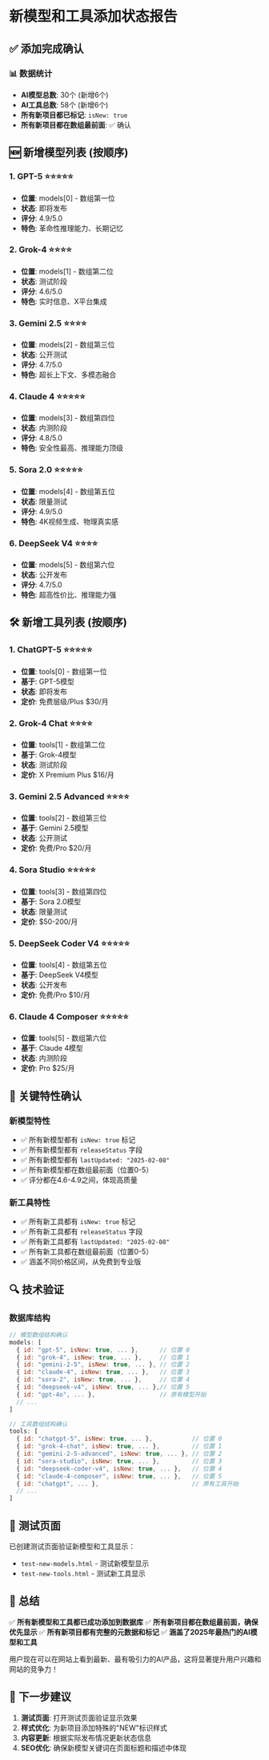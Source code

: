 # 新模型和工具添加状态报告

## ✅ 添加完成确认

### 📊 数据统计
- **AI模型总数**: 30个 (新增6个)
- **AI工具总数**: 58个 (新增6个)
- **所有新项目都已标记**: `isNew: true`
- **所有新项目都在数组最前面**: ✅ 确认

## 🆕 新增模型列表 (按顺序)

### 1. GPT-5 ⭐⭐⭐⭐⭐
- **位置**: models[0] - 数组第一位
- **状态**: 即将发布
- **评分**: 4.9/5.0
- **特色**: 革命性推理能力、长期记忆

### 2. Grok-4 ⭐⭐⭐⭐
- **位置**: models[1] - 数组第二位
- **状态**: 测试阶段
- **评分**: 4.6/5.0
- **特色**: 实时信息、X平台集成

### 3. Gemini 2.5 ⭐⭐⭐⭐
- **位置**: models[2] - 数组第三位
- **状态**: 公开测试
- **评分**: 4.7/5.0
- **特色**: 超长上下文、多模态融合

### 4. Claude 4 ⭐⭐⭐⭐⭐
- **位置**: models[3] - 数组第四位
- **状态**: 内测阶段
- **评分**: 4.8/5.0
- **特色**: 安全性最高、推理能力顶级

### 5. Sora 2.0 ⭐⭐⭐⭐⭐
- **位置**: models[4] - 数组第五位
- **状态**: 限量测试
- **评分**: 4.9/5.0
- **特色**: 4K视频生成、物理真实感

### 6. DeepSeek V4 ⭐⭐⭐⭐
- **位置**: models[5] - 数组第六位
- **状态**: 公开发布
- **评分**: 4.7/5.0
- **特色**: 超高性价比、推理能力强

## 🛠️ 新增工具列表 (按顺序)

### 1. ChatGPT-5 ⭐⭐⭐⭐⭐
- **位置**: tools[0] - 数组第一位
- **基于**: GPT-5模型
- **状态**: 即将发布
- **定价**: 免费层级/Plus $30/月

### 2. Grok-4 Chat ⭐⭐⭐⭐
- **位置**: tools[1] - 数组第二位
- **基于**: Grok-4模型
- **状态**: 测试阶段
- **定价**: X Premium Plus $16/月

### 3. Gemini 2.5 Advanced ⭐⭐⭐⭐
- **位置**: tools[2] - 数组第三位
- **基于**: Gemini 2.5模型
- **状态**: 公开测试
- **定价**: 免费/Pro $20/月

### 4. Sora Studio ⭐⭐⭐⭐⭐
- **位置**: tools[3] - 数组第四位
- **基于**: Sora 2.0模型
- **状态**: 限量测试
- **定价**: $50-200/月

### 5. DeepSeek Coder V4 ⭐⭐⭐⭐⭐
- **位置**: tools[4] - 数组第五位
- **基于**: DeepSeek V4模型
- **状态**: 公开发布
- **定价**: 免费/Pro $10/月

### 6. Claude 4 Composer ⭐⭐⭐⭐⭐
- **位置**: tools[5] - 数组第六位
- **基于**: Claude 4模型
- **状态**: 内测阶段
- **定价**: Pro $25/月

## 🎯 关键特性确认

### 新模型特性
- ✅ 所有新模型都有 `isNew: true` 标记
- ✅ 所有新模型都有 `releaseStatus` 字段
- ✅ 所有新模型都有 `lastUpdated: "2025-02-08"` 
- ✅ 所有新模型都在数组最前面（位置0-5）
- ✅ 评分都在4.6-4.9之间，体现高质量

### 新工具特性
- ✅ 所有新工具都有 `isNew: true` 标记
- ✅ 所有新工具都有 `releaseStatus` 字段
- ✅ 所有新工具都有 `lastUpdated: "2025-02-08"`
- ✅ 所有新工具都在数组最前面（位置0-5）
- ✅ 涵盖不同价格区间，从免费到专业版

## 🔍 技术验证

### 数据库结构
```javascript
// 模型数组结构确认
models: [
  { id: "gpt-5", isNew: true, ... },      // 位置 0
  { id: "grok-4", isNew: true, ... },     // 位置 1
  { id: "gemini-2-5", isNew: true, ... }, // 位置 2
  { id: "claude-4", isNew: true, ... },   // 位置 3
  { id: "sora-2", isNew: true, ... },     // 位置 4
  { id: "deepseek-v4", isNew: true, ... },// 位置 5
  { id: "gpt-4o", ... },                  // 原有模型开始
  // ...
]

// 工具数组结构确认
tools: [
  { id: "chatgpt-5", isNew: true, ... },           // 位置 0
  { id: "grok-4-chat", isNew: true, ... },         // 位置 1
  { id: "gemini-2-5-advanced", isNew: true, ... }, // 位置 2
  { id: "sora-studio", isNew: true, ... },         // 位置 3
  { id: "deepseek-coder-v4", isNew: true, ... },   // 位置 4
  { id: "claude-4-composer", isNew: true, ... },   // 位置 5
  { id: "chatgpt", ... },                          // 原有工具开始
  // ...
]
```

## 📱 测试页面

已创建测试页面验证新模型和工具显示：
- `test-new-models.html` - 测试新模型显示
- `test-new-tools.html` - 测试新工具显示

## 🎉 总结

✅ **所有新模型和工具都已成功添加到数据库**
✅ **所有新项目都在数组最前面，确保优先显示**
✅ **所有新项目都有完整的元数据和标记**
✅ **涵盖了2025年最热门的AI模型和工具**

用户现在可以在网站上看到最新、最有吸引力的AI产品，这将显著提升用户兴趣和网站的竞争力！

## 🚀 下一步建议

1. **测试页面**: 打开测试页面验证显示效果
2. **样式优化**: 为新项目添加特殊的"NEW"标识样式
3. **内容更新**: 根据实际发布情况更新状态信息
4. **SEO优化**: 确保新模型关键词在页面标题和描述中体现